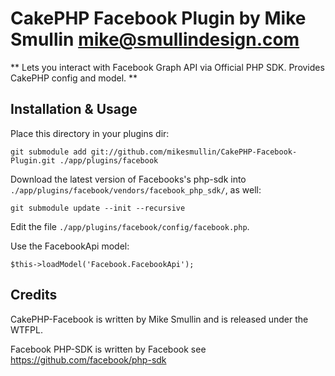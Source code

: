 CakePHP Facebook Plugin by Mike Smullin <mike@smullindesign.com>
============

** Lets you interact with Facebook Graph API via Official PHP SDK. Provides CakePHP config and model. **

Installation & Usage
------------

Place this directory in your plugins dir:

    git submodule add git://github.com/mikesmullin/CakePHP-Facebook-Plugin.git ./app/plugins/facebook

Download the latest version of Facebooks's php-sdk into `./app/plugins/facebook/vendors/facebook_php_sdk/`, as well:

    git submodule update --init --recursive

Edit the file `./app/plugins/facebook/config/facebook.php`.

Use the FacebookApi model:

    $this->loadModel('Facebook.FacebookApi');

Credits
------------

CakePHP-Facebook is written by Mike Smullin and is released under the WTFPL.

Facebook PHP-SDK is written by Facebook see https://github.com/facebook/php-sdk
